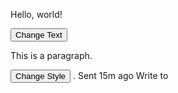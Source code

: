 <!DOCTYPE html>
<html lang="en">
<head>
  <meta charset="UTF-8">
  <meta name="viewport" content="width=device-width, initial-scale=1.0">
  <title>Simple Example</title>
</head>
<body>
  <!-- Change Text -->
  <p id="text">Hello, world!</p>
  <button onclick="changeText()">Change Text</button>

  <!-- Change Style -->
  <p id="style">This is a paragraph.</p>
  <button onclick="changeStyle()">Change Style</button>

  <script>
    function changeText() {
      document.getElementById('text').innerText = "Text changed!";
    }

    function changeStyle() {
      document.getElementById('style').style.color = "red";
    }
  </script>
</body>
</html>.
Sent 15m ago
Write to
